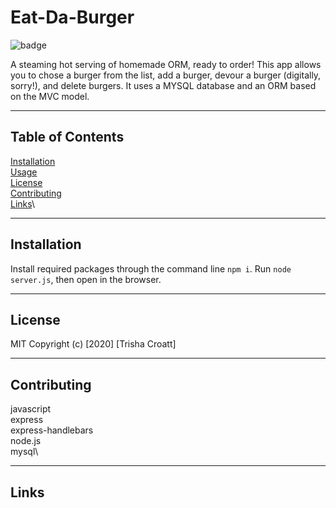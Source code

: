 # Eat-Da-Burger

![badge](https://img.shields.io/badge/license-MIT-green)

A steaming hot serving of homemade ORM, ready to order!
This app allows you to chose a burger from the list, add a burger, devour a burger (digitally, sorry!), and delete burgers. It uses a MYSQL database and an ORM based on the MVC model. 

---

## Table of Contents
[Installation](#installation)\
[Usage](#usage)\
[License](#license)\
[Contributing](#contributing)\
[Links](#links)\

---

## Installation
Install required packages through the command line ```npm i```. Run ```node server.js```, then open in the browser.

---

## License
MIT
Copyright (c) [2020] [Trisha Croatt]

---

## Contributing
javascript\
express\
express-handlebars\
node.js\
mysql\


---

## Links



  
